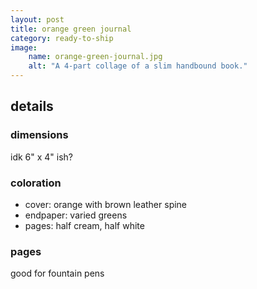 ```yaml
---
layout: post
title: orange green journal
category: ready-to-ship
image:
    name: orange-green-journal.jpg
    alt: "A 4-part collage of a slim handbound book."
---
```


## details

### dimensions

idk 6" x 4" ish?

### coloration

- cover: orange with brown leather spine
- endpaper: varied greens
- pages: half cream, half white

### pages

good for fountain pens
